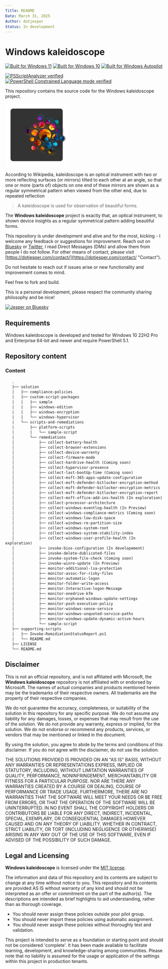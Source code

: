 ```yaml
---
Title: README
Date: March 31, 2025
Author: dotjesper
Status: In development
---
```


# Windows kaleidoscope

[![Built for Windows 11](https://img.shields.io/badge/Built%20for%20Windows%2011-Yes-blue?style=flat)](https://windows.com/ "Built for Windows 11")
[![Built for Windows 10](https://img.shields.io/badge/Built%20for%20Windows%2010-Yes-blue?style=flat)](https://windows.com/ "Built for Windows 10")
[![Built for Windows Autopilot](https://img.shields.io/badge/Built%20for%20Windows%20Autopilot-Yes-blue?style=flat)](https://docs.microsoft.com/en-us/mem/autopilot/windows-autopilot/ "Windows Autopilot")

[![PSScriptAnalyzer verified](https://img.shields.io/badge/PowerShell%20Script%20Analyzer%20verified-Yes-green?style=flat)](https://learn.microsoft.com/powershell/module/psscriptanalyzer/ "PowerShell Script Analyzer")
[![PowerShell Constrained Language mode verified](https://img.shields.io/badge/PowerShell%20Constrained%20Language%20mode%20verified-Yes-green?style=flat)](https://docs.microsoft.com/powershell/module/microsoft.powershell.core/about/about_language_modes/ "PowerShell Language mode")

This repository contains the source code for the Windows kaleidoscope project.

<img src="./solution/kaleidoscope.png" width="200" title="Windows kaleidoscope logo" >

According to Wikipedia, kaleidoscope is an optical instrument with two or more reflecting surfaces (or mirrors) tilted to each other at an angle, so that one or more (parts of) objects on one end of these mirrors are shown as a regular symmetrical pattern when viewed from the other end, due to repeated reflection

> A kaleidoscope is used for observation of beautiful forms.

The **Windows kaleidoscope** project is exactly that, an optical instrument, to shown device insights as a regular symmetrical pattern adding beautiful forms.

This repository is under development and alive and for the most, kicking - I welcome any feedback or suggestions for improvement. Reach out on [Bluesky](https://bsky.app/profile/dotjesper.bsky.social/ "dotjesper.bsky.social") or [Twitter](https://twitter.com/dotjesper/ "dotjesper"), I read Direct Messages (DMs) and allow them from people I do not follow. For other means of contact, please visit [https://dotjesper.com/contact/](https://dotjesper.com/contact/ "Contact").

Do not hesitate to reach out if issues arise or new functionality and improvement comes to mind.

Feel free to fork and build.

This is a personal development, please respect the community sharing philosophy and be nice!

[![Jesper on Bluesky](https://img.shields.io/badge/follow-@dotjesper.bsky.social-whitesmoke?style=social&logo=bluesky)](https://bsky.app/profile/dotjesper.bsky.social/ "Follow Jesper")

## Requirements

Windows kaleidoscope is developed and tested for Windows 10 22H2 Pro and Enterprise 64-bit and newer and require PowerShell 5.1.

## Repository content

### Content

```
   .
   ├── solution
   |   ├── compliance-policies
   |   ├── custom-script-packages
   |   |   ├── sample
   |   |   ├── windows-edition
   |   |   ├── windows-encryption
   |   |   └── windows-hypervisor
   |   └── scripts-and-remediations
   |       ├── platform-scripts
   |       |   └── sample-script
   |       └── remediations
   │           ├── collect-battery-health
   │           ├── collect-browser-extensions
   │           ├── collect-device-warrenty
   │           ├── collect-firmware-mode
   │           ├── collect-hardrive-health (Coming soon)
   │           ├── collect-hypervisor-presence
   │           ├── collect-last-bootUp-time (Coming soon)
   │           ├── collect-msft-365-apps-update-configuration
   │           ├── collect-msft-defender-bitlocker-encryption-method
   │           ├── collect-msft-defender-bitlocker-encryption-metrics
   │           ├── collect-msft-defender-bitlocker-encryption-report
   │           ├── collect-msft-office-add-ins-health (In exploration)
   │           ├── collect-processor-architecture
   │           ├── collect-windows-eventlog-health (In Preview)
   │           ├── collect-windows-compliance-metrics (Coming soon)
   │           ├── collect-windows-low-disk-space
   │           ├── collect-windows-re-partition-size
   │           ├── collect-windows-system-root
   │           ├── collect-windows-system-stability-index
   │           ├── collect-windows-user-profile-health (In exploration)
   │           ├── invoke-bios-configuration (In developement)
   │           ├── invoke-delete-dublicated-files
   │           ├── invoke-system-file-check (Coming soon)
   │           ├── invoke-winre-update (In Preview)
   │           ├── monitor-additional-lsa-protection
   │           ├── monitor-assoc-for-risky-files
   │           ├── monitor-automatic-logon
   │           ├── monitor-folder-write-access
   │           ├── monitor-Interactive-logon-Message
   │           ├── monitor-onedrive-kfm
   │           ├── monitor-orphaned-windows-update-settings
   │           ├── monitor-posh-execution-policy
   │           ├── monitor-windows-sense-service
   │           ├── monitor-windows-unquoted-service-paths
   │           ├── monitor-windows-update-dynamic-active-hours
   │           └── sample-script
   ├── supporting-scripts
   |   ├── Invoke-RemidiationStatusReport.ps1
   |   └── README.md
   ├── LICENSE
   └── README.md
```

## Disclaimer

This is not an official repository, and is not affiliated with Microsoft, the **Windows kaleidoscope** repository is not affiliated with or endorsed by Microsoft. The names of actual companies and products mentioned herein may be the trademarks of their respective owners. All trademarks are the property of their respective companies.

We do not guarantee the accuracy, completeness, or suitability of the solution in this repository for any specific purpose. We do not assume any liability for any damages, losses, or expenses that may result from the use of the solution. We do not provide any warranty, express or implied, for the solution. We do not endorse or recommend any products, services, or vendors that may be mentioned or linked in the document.

By using the solution, you agree to abide by the terms and conditions of this disclaimer. If you do not agree with the disclaimer, do not use the solution.

THE SOLUTIONS PROVIDED IS PROVIDED ON AN "AS IS" BASIS, WITHOUT ANY WARRANTIES OR REPRESENTATIONS EXPRESS, IMPLIED OR STATUTORY, INCLUDING, WITHOUT LIMITATION WARRANTIES OF QUALITY, PERFORMANCE, NONINFRINGEMENT, MERCHANTABILITY OR FITNESS FOR A PARTICULAR PURPOSE. NOR ARE THERE ANY WARRANTIES CREATED BY A COURSE OR DEALING, COURSE OF PERFORMANCE OR TRADE USAGE. FURTHERMORE, THERE ARE NO WARRANTIES THAT THE SOFTWARE WILL MEET YOUR NEEDS OR BE FREE FROM ERRORS, OR THAT THE OPERATION OF THE SOFTWARE WILL BE UNINTERRUPTED. IN NO EVENT SHALL THE COPYRIGHT HOLDERS OR CONTRIBUTORS BE LIABLE FOR ANY DIRECT, INDIRECT, INCIDENTAL, SPECIAL, EXEMPLARY, OR CONSEQUENTIAL DAMAGES HOWEVER CAUSED AND ON ANY THEORY OF LIABILITY, WHETHER IN CONTRACT, STRICT LIABILITY, OR TORT (INCLUDING NEGLIGENCE OR OTHERWISE) ARISING IN ANY WAY OUT OF THE USE OF THIS SOFTWARE, EVEN IF ADVISED OF THE POSSIBILITY OF SUCH DAMAGE.

## Legal and Licensing

**Windows kaleidoscope** is licensed under the [MIT license](./license 'MIT license').

The information and data of this repository and its contents are subject to change at any time without notice to you. This repository and its contents are provided AS IS without warranty of any kind and should not be interpreted as an offer or commitment on the part of the author(s). The descriptions are intended as brief highlights to aid understanding, rather than as thorough coverage.

- You should never assign these policies outside your pilot group.
- You should never import these policies using automatic assignment.
- You should never assign these policies without thoroughly test and validation.

This project is intended to serve as a foundation or starting point and should not be considered 'complete'. It has been made available to facilitate learning, development, and knowledge-sharing among communities. Please note that no liability is assumed for the usage or application of the settings within this project in production tenants.
